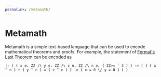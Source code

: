 ```yaml
---
permalink: /metamath/
---
```

# Metamath

Metamath is a simple text-based language that can be used to encode mathematical theorems and proofs. For example, the statement of [Fermat's Last Theorem](https://en.wikipedia.org/wiki/Fermat%27s_Last_Theorem) can be encoded as

```metamath
|- ( ( x e. ZZ /\ y e. ZZ /\ z e. ZZ /\ n e. ( ZZ>= ` 3 ) ) -> ( ( ( x ^ n ) + ( y ^ n ) = ( z ^ n ) ) -> ( x = 0 \/ y = 0 ) ) )
```
